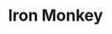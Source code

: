 ---
title: "Iron Monkey"
summary: "Iron Monkey is an English sludge metal band that formed in Nottingham in 1994. The original members were Justin Greaves , Johnny Morrow , Jim Rushby , Steve Watson and Doug Dalziel . The group's sound was influenced by the doom metal and sludge metal genres and in particular by bands such as Grief, Black Sabbath and Eyehategod."
image: "iron-monkey.jpg"
apple_music_artist_url: "https://music.apple.com/gb/artist/iron-monkey/43954349"
wikipedia_url: "https://en.wikipedia.org/wiki/Iron_Monkey_(band)"
---